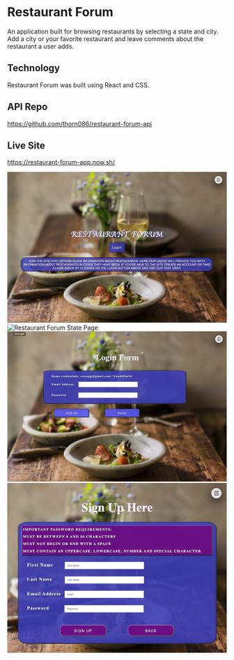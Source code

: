 # Restaurant Forum

An application built for browsing restaurants by selecting a state and city. Add a city or your favorite restaurant and leave comments about the restaurant a user adds.

## Technology

Restaurant Forum was built using React and CSS.

## API Repo

https://github.com/thorn086/restaurant-forum-api

## Live Site

https://restaurant-forum-app.now.sh/

![Restaurant Forum Home Page](src/images/home.png)
![Restaurant Forum State Page](src/imgages/States.png)
![Restaurant Forum Login Page](src/images/Login.png)
![Restaurant Forum Sign Up Page](src/images/Sign-up.png)
